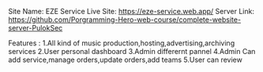 Site Name: EZE Service
Live Site: https://eze-service.web.app/
Server Link: https://github.com/Porgramming-Hero-web-course/complete-website-server-PulokSec

Features :
1.All kind of music production,hosting,advertising,archiving services
2.User personal dashboard
3.Admin differernt pannel
4.Admin Can add service,manage orders,update orders,add teams
5.User can review
